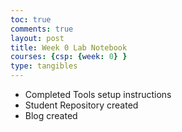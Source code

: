 ```yaml
---
toc: true
comments: true
layout: post
title: Week 0 Lab Notebook
courses: {csp: {week: 0} }
type: tangibles
---
```


- Completed Tools setup instructions
- Student Repository created
- Blog created
